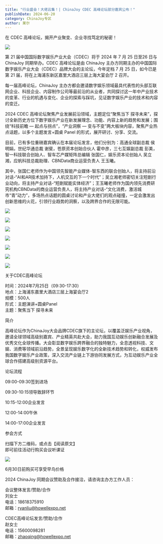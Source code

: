 ```yaml
---
title: "行业盛会！大佬云集！| ChinaJoy CDEC 高峰论坛部分嘉宾公布！"
publishDate: 2024-06-20
category: ChinaJoy专区
author: 莱尔
---
```


在 CDEC 高峰论坛，揭开产业聚变、企业寻找笃定的秘密！

![](https://ec-net-1251389766.cos.ap-shanghai.myqcloud.com/wp-content/uploads/2024/06/20240620110056358.png)

第 21 届中国国际数字娱乐产业大会（CDEC）将于 2024 年 7 月 25 日至26 日与 ChinaJoy 同期举办。CDEC 高峰论坛是由 ChinaJoy 主办方同期主办的中国国际数字娱乐产业大会（CDEC）品牌大会的主论坛，今年定档 7 月 25 日，如今已是第 21 届，将在上海浦东新区嘉里大酒店三层上海大宴会厅 2 召开。

每一届高峰论坛，ChinaJoy 主办方都会邀请数字娱乐领域最具代表性的头部互联网企业、科技企业、内容制作公司等最前沿的从业者，共同探讨这一年中产业技术的变革、行业的机遇与变化、企业的探索与踩坑，见证数字娱乐产业的技术和内容的变迁。

2024 CDEC 高峰论坛聚焦产业发展前沿领域，主题定位“聚焦当下 探寻未来”，探讨全新历史方位下数字娱乐产业在新发展理念、功能、内容上新的趋势和发展；围绕“科技前瞻 — 起点与拐点”，“产业洞察 — 变与不变”两大板块内容，聚焦产业热点话题，以多个主题发言+圆桌 Panel 的形式，展开研讨、分享、交流。

目前，已有多位重磅嘉宾确认在本届论坛发言，他们分别为：高通全球副总裁 侯明娟，世纪华通总裁 谢斐，苍原资本创始合伙人 霍中彦，三七互娱副总裁 彭美，智一科技联合创始人、智车芯产媒矩阵总编辑 张国仁，娱乐资本论创始人 吴立湘，应帆科技总裁助理、CBNData商业运营负责人 王玉曦。

其中，张国仁老师作为中国领先智能产业媒体-智东西的联合创始人，将主持前沿对话-“AI和AR技术加持下，人机交互的下一个时代”；吴立湘老师密切关注短剧行业动向，将主持产业对话-“短剧赋能实体经济”；王玉曦老师作为国内领先消费研究机构CBNData的商业运营负责人，将主持产业对话-“文化消费，激活城市“青”动力”，多场热点话题的圆桌讨论和产业大佬们的观点碰撞，一定会激发出创新思维的火花，引领行业趋势的洞察，以及跨界合作的无限可能。

![](https://ec-net-1251389766.cos.ap-shanghai.myqcloud.com/wp-content/uploads/2024/06/20240620110253705.png)

![](https://ec-net-1251389766.cos.ap-shanghai.myqcloud.com/wp-content/uploads/2024/06/20240620110258433.png)

![](https://ec-net-1251389766.cos.ap-shanghai.myqcloud.com/wp-content/uploads/2024/06/20240620110302527.png)

![](https://ec-net-1251389766.cos.ap-shanghai.myqcloud.com/wp-content/uploads/2024/06/20240620112539521-702x1024.png)

![](https://ec-net-1251389766.cos.ap-shanghai.myqcloud.com/wp-content/uploads/2024/06/20240620110309636.png)

![](https://ec-net-1251389766.cos.ap-shanghai.myqcloud.com/wp-content/uploads/2024/06/20240620110351653-702x1024.png)

![](https://ec-net-1251389766.cos.ap-shanghai.myqcloud.com/wp-content/uploads/2024/06/20240620110356778-702x1024.png)

关于CDEC高峰论坛

时间：2024年7月25日（09:30-17:30）  
地点：上海浦东嘉里大酒店三层上海宴会厅2  
规模：500人  
形式：主题演讲+圆桌Panel  
主题：聚焦当下 探寻未来

简介

高峰论坛作为ChinaJoy大会品牌CDEC旗下的主论坛，以覆盖泛娱乐产业视角，邀请全球领域高级别嘉宾、产业精英共赴大会，助力我国互动娱乐创新融合发展及优秀文化全球传播。大会彰显数字娱乐跨界融合的独特魅力，全息透视科技、文娱、消费等领域前沿趋势，全景呈现娱乐数字化的全新技术趋势和转化，权威发布我国数字娱乐产业政策，深入交流产业链上下游协同发展方式，为互动娱乐产业全球合作搭建高级别资源平台。

论坛流程

09:00-09:30签到进场

09:30-10:15领导致辞环节

10:15-12:00企业发言

12:00-14:00午休

14:00-17:00企业发言

参会方式

扫描下方二维码，或点击【阅读原文】  
即可前往活动行购买会议听课证

![](blob:https://www.easecation.net/a2808b56-15ed-46dd-aed8-28b904b688ae)

6月30日前购买可享受早鸟价格

2024 ChinaJoy 同期会议赞助及合作接洽，请咨询主办方工作人员：

会议整体发言/赞助/合作  
刘女士  
电话：18618375910  
邮箱：ryanliu@howellexpo.net

CDEC高峰论坛发言/赞助/合作  
赵女士  
电话：15600098281  
邮箱：zhaoqing@howellexpo.net
